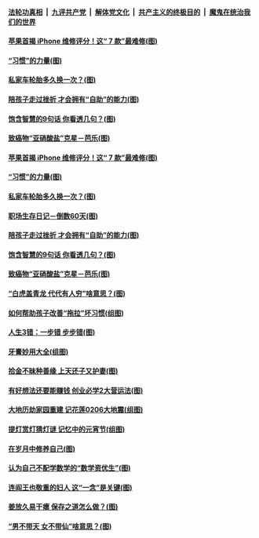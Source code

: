

####  [法轮功真相](../../../../basic/blob/master/README.md?t=03062131) &nbsp;|&nbsp; [九评共产党](../../../../9ping.md/blob/master/README.md?t=03062131) &nbsp;|&nbsp; [解体党文化](../../../../jtdwh.md/blob/master/README.md?t=03062131)  &nbsp;|&nbsp; [共产主义的终极目的](../../../../gczydzjmd.md/blob/master/README.md?t=03062131) &nbsp;|&nbsp; [魔鬼在统治我们的世界](../../../../mgztzwmdsj.md/blob/master/README.md?t=03062131) 

#### [苹果首揭 iPhone 维修评分！这“ 7 款”最难修(图)](../pages/p8/964693.md?t=03062131) 

#### [“习惯”的力量(图)](../pages/p8/964525.md?t=03062131) 

#### [私家车轮胎多久换一次？(图)](../pages/p8/964675.md?t=03062131) 

#### [陪孩子走过挫折 才会拥有“自助”的能力(图)](../pages/p8/964602.md?t=03062131) 

#### [饱含智慧的9句话 你看透几句？(图)](../pages/p8/964297.md?t=03062131) 

#### [致癌物“亚硝酸盐”克星－芭乐(图)](../pages/p8/964132.md?t=03062131) 

#### [苹果首揭 iPhone 维修评分！这“ 7 款”最难修(图)](../pages/p8/964693.md?t=03062131) 

#### [“习惯”的力量(图)](../pages/p8/964525.md?t=03062131) 

#### [私家车轮胎多久换一次？(图)](../pages/p8/964675.md?t=03062131) 

#### [职场生存日记－倒数60天(图)](../pages/p8/964652.md?t=03062131) 

#### [陪孩子走过挫折 才会拥有“自助”的能力(图)](../pages/p8/964602.md?t=03062131) 

#### [饱含智慧的9句话 你看透几句？(图)](../pages/p8/964297.md?t=03062131) 

#### [致癌物“亚硝酸盐”克星－芭乐(图)](../pages/p8/964132.md?t=03062131) 

#### [“白虎盖青龙 代代有人穷”啥意思？(图)](../pages/p8/964481.md?t=03062131) 

#### [如何帮助孩子改善“拖拉”坏习惯(组图)](../pages/p8/964474.md?t=03062131) 

#### [人生3错：一步错 步步错(图)](../pages/p8/964467.md?t=03062131) 

#### [牙膏妙用大全(组图)](../pages/p8/961372.md?t=03062131) 

#### [拾金不昧种善缘 上天还子又护妻(图)](../pages/p8/963537.md?t=03062131) 

#### [有好想法还要能赚钱 创业必学2大营运法(图)](../pages/p8/964359.md?t=03062131) 

#### [大地历劫家园重建 记花莲0206大地震(组图)](../pages/p8/960804.md?t=03062131) 

#### [提灯赏灯猜灯谜 记忆中的元宵节(组图)](../pages/p8/962375.md?t=03062131) 

#### [在岁月中修养自己(图)](../pages/p8/963738.md?t=03062131) 

#### [认为自己不配学数学的“数学资优生”(图)](../pages/p8/964257.md?t=03062131) 

#### [连阎王也敬重的妇人 这“一念”是关键(图)](../pages/p8/963539.md?t=03062131) 

#### [姜放久易干瘪 保存之道怎么做？(图)](../pages/p8/964022.md?t=03062131) 

#### [“男不带天 女不带仙”啥意思？(图)](../pages/p8/964131.md?t=03062131) 

